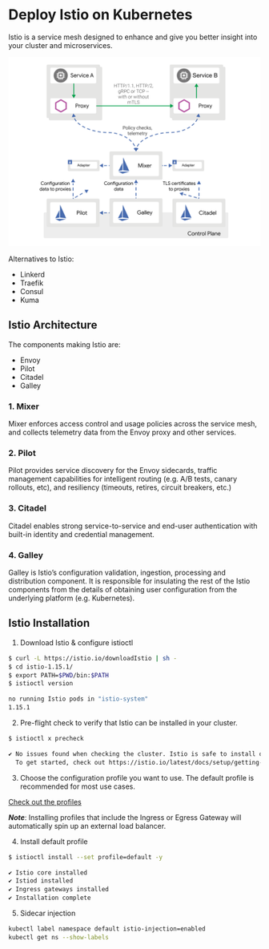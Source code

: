 # Deploy Istio on Kubernetes
Istio is a service mesh designed to enhance and give you better insight into your cluster and microservices.

![Architecture](../../assets/img/istio-architecture.svg)

Alternatives to Istio:
* Linkerd
* Traefik
* Consul
* Kuma

## Istio Architecture
The components making Istio are:
- Envoy
- Pilot
- Citadel
- Galley

### 1. Mixer
Mixer enforces access control and usage policies across the service mesh, and collects telemetry data from the Envoy proxy and other services.

### 2. Pilot
Pilot provides service discovery for the Envoy sidecards, traffic management capabilities for intelligent routing (e.g. A/B tests, canary rollouts, etc), and resiliency (timeouts, retires, circuit breakers, etc.)

### 3. Citadel
Citadel enables strong service-to-service and end-user authentication with built-in identity and credential management.

### 4. Galley
Galley is Istio’s configuration validation, ingestion, processing and distribution component. It is responsible for insulating the rest of the Istio components from the details of obtaining user configuration from the underlying platform (e.g. Kubernetes).


## Istio Installation

1. Download Istio & configure istioctl

```bash
$ curl -L https://istio.io/downloadIstio | sh -
$ cd istio-1.15.1/
$ export PATH=$PWD/bin:$PATH
$ istioctl version
```
```bash
no running Istio pods in "istio-system"
1.15.1
```

2. Pre-flight check to verify that Istio can be installed in your cluster.
```bash
$ istioctl x precheck
```
```bash
✔ No issues found when checking the cluster. Istio is safe to install or upgrade!
  To get started, check out https://istio.io/latest/docs/setup/getting-started/
```

3. Choose the configuration profile you want to use. The default profile is recommended for most use cases.

[Check out the profiles](https://istio.io/latest/docs/setup/additional-setup/config-profiles/)

***Note***: Installing profiles that include the Ingress or Egress Gateway will automatically spin up an external load balancer.

4. Install default profile
```bash
$ istioctl install --set profile=default -y
```
```bash
✔ Istio core installed
✔ Istiod installed
✔ Ingress gateways installed
✔ Installation complete
```

5. Sidecar injection
```bash
kubectl label namespace default istio-injection=enabled
kubectl get ns --show-labels
```